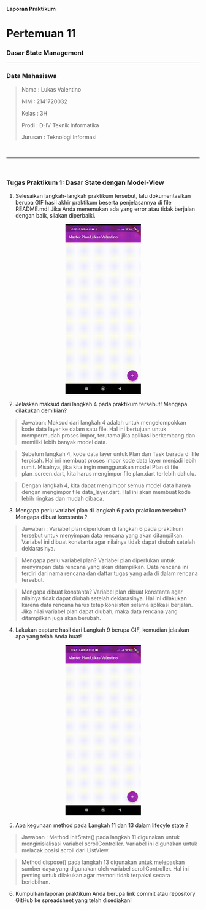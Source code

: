 **Laporan Praktikum**
# **Pertemuan 11**
### **Dasar State Management**
------

### **Data Mahasiswa**

><p>Nama : Lukas Valentino<p>
>NIM : 2141720032<p>
>Kelas : 3H<p>
>Prodi : D-IV Teknik Informatika<p>
>Jurusan : Teknologi Informasi<p>

<br>

---------
<br>

### Tugas Praktikum 1: Dasar State dengan Model-View

1. Selesaikan langkah-langkah praktikum tersebut, lalu dokumentasikan berupa GIF hasil akhir praktikum beserta penjelasannya di file README.md! Jika Anda menemukan ada yang error atau tidak berjalan dengan baik, silakan diperbaiki.
<center>
<img src = 'docs/p1-1.gif' width = 197>
</center>

2. Jelaskan maksud dari langkah 4 pada praktikum tersebut! Mengapa dilakukan demikian?
> Jawaban: Maksud dari langkah 4 adalah untuk mengelompokkan kode data layer ke dalam satu file. Hal ini bertujuan untuk mempermudah proses impor, terutama jika aplikasi berkembang dan memiliki lebih banyak model data.

>Sebelum langkah 4, kode data layer untuk Plan dan Task berada di file terpisah. Hal ini membuat proses impor kode data layer menjadi lebih rumit. Misalnya, jika kita ingin menggunakan model Plan di file plan_screen.dart, kita harus mengimpor file plan.dart terlebih dahulu.

>Dengan langkah 4, kita dapat mengimpor semua model data hanya dengan mengimpor file data_layer.dart. Hal ini akan membuat kode lebih ringkas dan mudah dibaca.

3. Mengapa perlu variabel plan di langkah 6 pada praktikum tersebut? Mengapa dibuat konstanta ?

>Jawaban : Variabel plan diperlukan di langkah 6 pada praktikum tersebut untuk menyimpan data rencana yang akan ditampilkan. Variabel ini dibuat konstanta agar nilainya tidak dapat diubah setelah deklarasinya.

>Mengapa perlu variabel plan?
>Variabel plan diperlukan untuk menyimpan data rencana yang akan ditampilkan. Data rencana ini terdiri dari nama rencana dan daftar tugas yang ada di dalam rencana tersebut.

>Mengapa dibuat konstanta?
>Variabel plan dibuat konstanta agar nilainya tidak dapat diubah setelah deklarasinya. Hal ini dilakukan karena data rencana harus tetap konsisten selama aplikasi berjalan. Jika nilai variabel plan dapat diubah, maka data rencana yang ditampilkan juga akan berubah.

4. Lakukan capture hasil dari Langkah 9 berupa GIF, kemudian jelaskan apa yang telah Anda buat!
<center>
<img src = 'docs/p1-04.gif' width = 197>
</center>

5. Apa kegunaan method pada Langkah 11 dan 13 dalam lifecyle state ?
>Jawaban : Method initState() pada langkah 11 digunakan untuk menginisialisasi variabel scrollController. Variabel ini digunakan untuk melacak posisi scroll dari ListView.

>Method dispose() pada langkah 13 digunakan untuk melepaskan sumber daya yang digunakan oleh variabel scrollController. Hal ini penting untuk dilakukan agar memori tidak terpakai secara berlebihan.

6. Kumpulkan laporan praktikum Anda berupa link commit atau repository GitHub ke spreadsheet yang telah disediakan!

